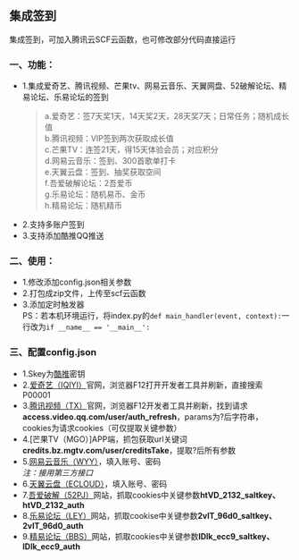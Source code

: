 ## 集成签到
集成签到，可加入腾讯云SCF云函数，也可修改部分代码直接运行

### 一、功能：
* 1.集成爱奇艺、腾讯视频、芒果tv、网易云音乐、天翼网盘、52破解论坛、精易论坛、乐易论坛的签到   
  > a.爱奇艺：签7天奖1天，14天奖2天，28天奖7天；日常任务；随机成长值  
  b.腾讯视频：VIP签到两次获取成长值  
  c.芒果TV：连签21天，得15天体验会员；对应积分  
  d.网易云音乐：签到、300首歌单打卡  
  e.天翼云盘：签到、抽奖获取空间  
  f.吾爱破解论坛：2吾爱币  
  g.乐易论坛：随机易币、金币  
  h.精易论坛：随机精币  
* 2.支持多账户签到
* 3.支持添加酷推QQ推送
### 二、使用：
* 1.修改添加config.json相关参数
* 2.打包成zip文件，上传至scf云函数
* 3.添加定时触发器  
PS：若本机环境运行，将index.py的`def main_handler(event, context):`一行改为`if __name__ == '__main__':`
### 三、配置config.json
* 1.Skey为[酷推](https://cp.xuthus.cc)密钥
* 2.[爱奇艺（IQIYI）](https://iqiyi.com/)官网，浏览器F12打开开发者工具并刷新，直接搜索P00001
* 3.[腾讯视频（TX）](https://v.qq.com/)官网，浏览器F12开发者工具并刷新，找到请求**access.video.qq.com/user/auth_refresh**，params为?后字符串，cookies为请求cookies（可仅提取关键参数）
* 4.[芒果TV（MGO）]APP端，抓包获取url关键词**credits.bz.mgtv.com/user/creditsTake**，提取?后所有参数
* 5.[网易云音乐（WYY）](https://music.163.com/)，填入账号、密码  
  *注：接用第三方接口*
* 6.[天翼云盘（ECLOUD）](https://cloud.189.cn/)，填入账号、密码
* 7.[吾爱破解（52PJ）](https://www.52pojie.cn/)网站，抓取cookies中关键参数**htVD_2132_saltkey、htVD_2132_auth**
* 8.[乐易论坛（LEY）](https://www.leybc.com/)网站，抓取cookise中关键参数**2vlT_96d0_saltkey、2vlT_96d0_auth**
* 9.[精易论坛（BBS）](https://bbs.125.la/)网站，抓取cookies中关键参数**lDlk_ecc9_saltkey、lDlk_ecc9_auth**

